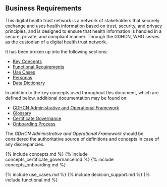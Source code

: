 ## Business Requirements 

This digital health trust network is a network of stakeholders that securely exchange and uses health information based on trust, security, and privacy principles, and is designed to ensure that health information is handled in a secure, private, and compliant manner.  Through the GDHCN, WHO serves as the custodian of a digital health trust network.


It has been broken up into the following sections:
    
<ul>
 <li><a href="concepts.html">Key Concepts</a></li>
 <li><a href="functional.html">Functional Requirements</a></li>   
 <li><a href="use_cases.html">Use Cases</a></li>
 <li><a href="system-actors.html">Personas</a></li>
 <li><a href="artifacts.html#terminology-value-sets">Data Dictionary</a></li>
</ul>


In addition to the key concepts used throughout this document, which are defined below, additional documentation may be found on:
* <a href="GDHCN_Administrative_and_Operational_Framework.pdf">GDHCN Administrative and Operational Framework</a>
* [Glossary](concepts.html)
* [Certificate Governance](concepts_certificate_governance.html)
* [Onboarding Process](concepts_onboarding.html)


The <i>GDHCN Administrative and Operational Framework</i> should be considered the authoritative source of definitions and concepts in case of any discrepancies.


{% include concepts.md %}
{% include concepts_certificate_governance.md %}
{% include concepts_onboarding.md %}


{% include use_cases.md %}
{% include decision_support.md %}
{% include functional.md %}
